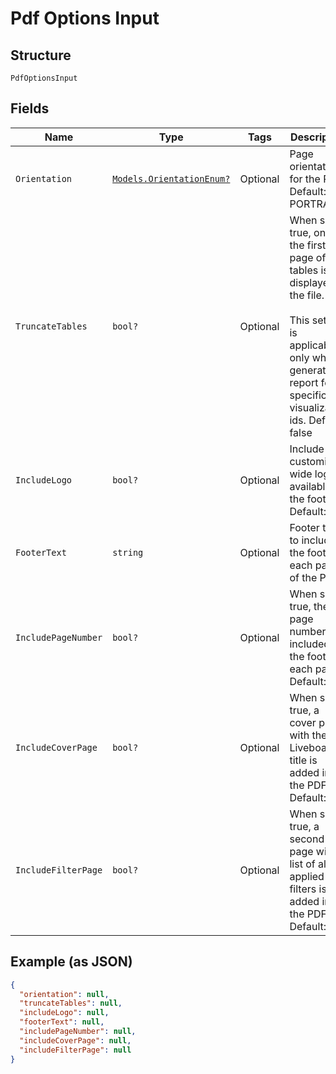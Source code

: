 
# Pdf Options Input

## Structure

`PdfOptionsInput`

## Fields

| Name | Type | Tags | Description |
|  --- | --- | --- | --- |
| `Orientation` | [`Models.OrientationEnum?`](../../doc/models/orientation-enum.md) | Optional | Page orientation for the PDF. Default: PORTRAIT |
| `TruncateTables` | `bool?` | Optional | When set to true, only the first page of the tables is displayed in the file.<br><br>This setting is applicable only when generating report for specific visualization ids. Default: false |
| `IncludeLogo` | `bool?` | Optional | Include customized wide logo if available in the footer. Default: true |
| `FooterText` | `string` | Optional | Footer text to include in the footer of each page of the PDF. |
| `IncludePageNumber` | `bool?` | Optional | When set to true, the page number is included in the footer of each page. Default: true |
| `IncludeCoverPage` | `bool?` | Optional | When set to true, a cover page with the Liveboard title is added in the PDF. Default: true |
| `IncludeFilterPage` | `bool?` | Optional | When set to true, a second page with a list of all applied filters is added in the PDF. Default: true |

## Example (as JSON)

```json
{
  "orientation": null,
  "truncateTables": null,
  "includeLogo": null,
  "footerText": null,
  "includePageNumber": null,
  "includeCoverPage": null,
  "includeFilterPage": null
}
```

